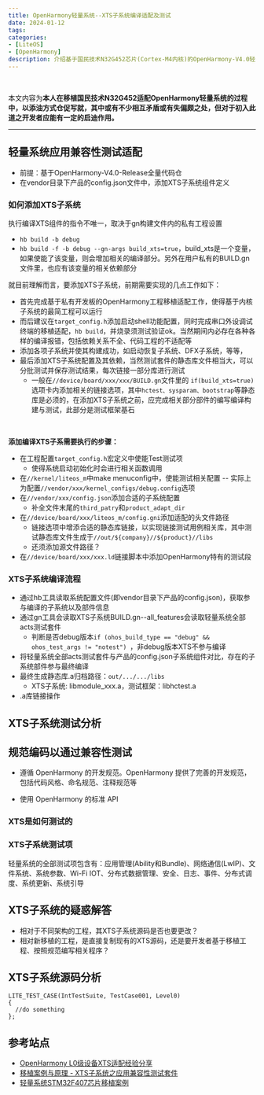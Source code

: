 ```yaml
---
title: OpenHarmony轻量系统--XTS子系统编译适配及测试
date: 2024-01-12
tags:
categories:
- [LiteOS]
- [OpenHarmony]
description: 介绍基于国民技术N32G452芯片(Cortex-M4内核)的OpenHarmony-V4.0轻量系统移植工程，进行XTS子系统编译适配及应用兼容性测试分析的开发过程，以供参考
---
```


<br>

本文内容为**本人在移植国民技术N32G452适配OpenHarmony轻量系统的过程中，以添油方式仓促写就，其中或有不少相互矛盾或有失偏颇之处，但对于初入此道之开发者应能有一定的启迪作用。**

---

## 轻量系统应用兼容性测试适配

- 前提：基于OpenHarmony-V4.0-Release全量代码仓
- 在vendor目录下产品的config.json文件中，添加XTS子系统组件定义


### 如何添加XTS子系统

执行编译XTS组件的指令不唯一，取决于gn构建文件内的私有工程设置
- `hb build -b debug`
- `hb build -f -b debug --gn-args build_xts=true`，build_xts是一个变量，如果使能了该变量，则会增加相关的编译部分。另外在用户私有的BUILD.gn文件里，也应有该变量的相关依赖部分

就目前理解而言，要添加XTS子系统，前期需要实现的几点工作如下：
- 首先完成基于私有开发板的OpenHarmony工程移植适配工作，使得基于内核子系统的最简工程可以运行
- 而后建议在`target_config.h`添加启动shell功能配置，同时完成串口外设调试终端的移植适配，`hb build`，并烧录须测试验证ok。当然期间内必存在各种各样的编译报错，包括依赖关系不全、代码工程的不适配等
- 添加各项子系统并使其构建成功，如启动恢复子系统、DFX子系统，等等，
- 最后添加XTS子系统配置及其依赖，当然测试套件的静态库文件相当大，可以分批测试并保存测试结果，每次链接一部分库进行测试
  - 一般在`//device/board/xxx/xxx/BUILD.gn`文件里的 `if(build_xts=true)`选项卡内添加相关的链接选项，其中`hctest、sysparam、bootstrap`等静态库是必须的，在添加XTS子系统之前，应完成相关部分部件的编写编译构建与测试，此部分是测试框架基石

<br>

**添加编译XTS子系需要执行的步骤：**
- 在工程配置`target_config.h`宏定义中使能Test测试项
  - 使得系统启动初始化时会进行相关函数调用
- 在`//kernel/liteos_m`中make menuconfig中，使能测试相关配置 -- 实际上为配置`//vendor/xxx/kernel_configs/debug.config`选项
- 在`//vendor/xxx/config.json`添加合适的子系统配置
  - 补全文件末尾的`third_patry`和`product_adapt_dir`
- 在`//device/board/xxx/liteos_m/config.gni`添加适配的头文件路径
  - 链接选项中增添合适的静态库链接，以实现链接测试用例相关库，其中测试静态库文件生成于`//out/${company}//${product}//libs`
  - 还须添加源文件路径？
- 在`//device/board/xxx/xxx.ld`链接脚本中添加OpenHarmony特有的测试段


### XTS子系统编译流程
- 通过hb工具读取系统配置文件(即vendor目录下产品的config.json)，获取参与编译的子系统以及部件信息
- 通过gn工具会读取XTS子系统BUILD.gn--all_features会读取轻量系统全部acts测试套件
  - 判断是否debug版本`if (ohos_build_type == "debug" && ohos_test_args != "notest") `，非debug版本XTS不参与编译
- 将轻量系统全部acts测试套件与产品的config.json子系统组件对比，存在的子系统部件参与最终编译
- 最终生成静态库.a归档路径：`out/.../.../libs`
  - XTS子系统: libmodule_xxx.a，测试框架：libhctest.a
- .a库链接操作


## XTS子系统测试分析

## 规范编码以通过兼容性测试

- 遵循 OpenHarmony 的开发规范。OpenHarmony 提供了完善的开发规范，包括代码风格、命名规范、注释规范等

- 使用 OpenHarmony 的标准 API


### XTS是如何测试的


### XTS子系统测试项

轻量系统的全部测试项包含有：应用管理(Ability和Bundle)、网络通信(LwIP)、文件系统、系统参数、Wi-Fi IOT、分布式数据管理、安全、日志、事件、分布式调度、系统更新、系统引导



## XTS子系统的疑惑解答

- 相对于不同架构的工程，其XTS子系统源码是否也要更改？
- 相对新移植的工程，是直接复制现有的XTS源码，还是要开发者基于移植工程、按照规范编写相关程序？


## XTS子系统源码分析


```
LITE_TEST_CASE(IntTestSuite, TestCase001, Level0) 
{  
  //do something 
};
```

## 参考站点

- [OpenHarmony L0级设备XTS适配经验分享](https://blog.csdn.net/Via6666/article/details/132093613)
- [移植案例与原理 - XTS子系统之应用兼容性测试套件](https://bbs.huaweicloud.com/blogs/336717)
- [轻量系统STM32F407芯片移植案例](https://gitee.com/openharmony/docs/blob/master/zh-cn/device-dev/porting/porting-stm32f407-on-minisystem-eth.md)



